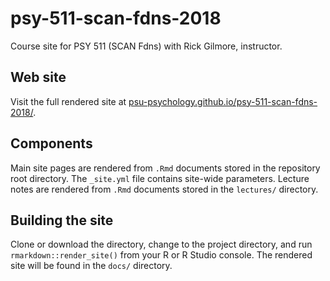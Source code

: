 # psy-511-scan-fdns-2018

Course site for PSY 511 (SCAN Fdns) with Rick Gilmore, instructor.

## Web site

Visit the full rendered site at [psu-psychology.github.io/psy-511-scan-fdns-2018/](http://psu-psychology.github.io/psy-511-scan-fdns-2018/).

## Components

Main site pages are rendered from `.Rmd` documents stored in the repository root directory.
The `_site.yml` file contains site-wide parameters.
Lecture notes are rendered from `.Rmd` documents stored in the `lectures/` directory.

## Building the site

Clone or download the directory, change to the project directory, and run `rmarkdown::render_site()` from your R or R Studio console.
The rendered site will be found in the `docs/` directory.
